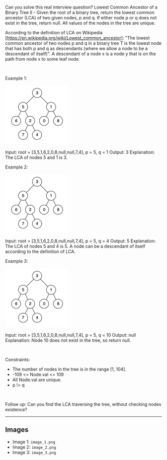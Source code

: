 Can you solve this real interview question? Lowest Common Ancestor of a Binary Tree II - Given the root of a binary tree, return the lowest common ancestor (LCA) of two given nodes, p and q. If either node p or q does not exist in the tree, return null. All values of the nodes in the tree are unique.

According to the definition of LCA on Wikipedia [https://en.wikipedia.org/wiki/Lowest_common_ancestor]: "The lowest common ancestor of two nodes p and q in a binary tree T is the lowest node that has both p and q as descendants (where we allow a node to be a descendant of itself)". A descendant of a node x is a node y that is on the path from node x to some leaf node.

 

Example 1:

![Example 1](./image_1.png)


Input: root = [3,5,1,6,2,0,8,null,null,7,4], p = 5, q = 1
Output: 3
Explanation: The LCA of nodes 5 and 1 is 3.

Example 2:

![Example 1](./image_1.png)


Input: root = [3,5,1,6,2,0,8,null,null,7,4], p = 5, q = 4
Output: 5
Explanation: The LCA of nodes 5 and 4 is 5. A node can be a descendant of itself according to the definition of LCA.

Example 3:

![Example 1](./image_1.png)


Input: root = [3,5,1,6,2,0,8,null,null,7,4], p = 5, q = 10
Output: null
Explanation: Node 10 does not exist in the tree, so return null.


 

Constraints:

 * The number of nodes in the tree is in the range [1, 104].
 * -109 <= Node.val <= 109
 * All Node.val are unique.
 * p != q

 

Follow up: Can you find the LCA traversing the tree, without checking nodes existence?

---

## Images

- Image 1: `image_1.png`
- Image 2: `image_2.png`
- Image 3: `image_3.png`
